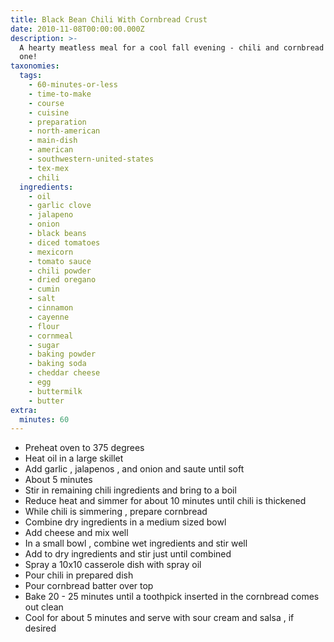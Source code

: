 ```yaml
---
title: Black Bean Chili With Cornbread Crust
date: 2010-11-08T00:00:00.000Z
description: >-
  A hearty meatless meal for a cool fall evening - chili and cornbread all in
  one!
taxonomies:
  tags:
    - 60-minutes-or-less
    - time-to-make
    - course
    - cuisine
    - preparation
    - north-american
    - main-dish
    - american
    - southwestern-united-states
    - tex-mex
    - chili
  ingredients:
    - oil
    - garlic clove
    - jalapeno
    - onion
    - black beans
    - diced tomatoes
    - mexicorn
    - tomato sauce
    - chili powder
    - dried oregano
    - cumin
    - salt
    - cinnamon
    - cayenne
    - flour
    - cornmeal
    - sugar
    - baking powder
    - baking soda
    - cheddar cheese
    - egg
    - buttermilk
    - butter
extra:
  minutes: 60
---
```

 - Preheat oven to 375 degrees
 - Heat oil in a large skillet
 - Add garlic , jalapenos , and onion and saute until soft
 - About 5 minutes
 - Stir in remaining chili ingredients and bring to a boil
 - Reduce heat and simmer for about 10 minutes until chili is thickened
 - While chili is simmering , prepare cornbread
 - Combine dry ingredients in a medium sized bowl
 - Add cheese and mix well
 - In a small bowl , combine wet ingredients and stir well
 - Add to dry ingredients and stir just until combined
 - Spray a 10x10 casserole dish with spray oil
 - Pour chili in prepared dish
 - Pour cornbread batter over top
 - Bake 20 - 25 minutes until a toothpick inserted in the cornbread comes out clean
 - Cool for about 5 minutes and serve with sour cream and salsa , if desired
